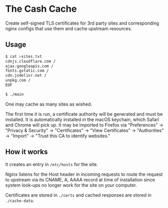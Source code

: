 # The Cash Cache

Create self-signed TLS certificates for 3rd party sites and corresponding nginx
configs that use them and cache upstream resources.

## Usage

```bash
$ cat >sites.txt
cdnjs.cloudflare.com /
ajax.googleapis.com /
fonts.gstatic.com /
cdn.jsdelivr.net /
unpkg.com /
EOF

$ ./main
```

One may cache as many sites as wished.

The first time it is run, a certificate authority will be generated and must be
installed. It is automatically installed in the macOS keychain, which Safari
and Chrome will pick up. It may be imported to Firefox via "Preferences" →
"Privacy & Security" → "Certificates" → "View Certificates" → "Authorities" →
"Import" → "Trust this CA to identify websites."

## How it works

It creates an entry in `/etc/hosts` for the site.

Nginx listens for the Host header in incoming requests to route the request to
upstream via its CNAME, A, AAAA record at time of installation since system
look-ups no longer work for the site on your computer.

Certificates are stored in `./certs` and cached responses are stored in `./cache-data`.
